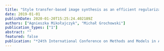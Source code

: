 ```yaml
---
title: "Style transfer-based image synthesis as an efficient regularization technique in deep learning"
date: 2019-01-01
publishDate: 2020-01-20T15:25:24.402189Z
authors: ["Agnieszka Mikołajczyk", "Michał Grochowski"]
publication_types: ["1"]
abstract: ""
featured: false
publication: "*24th International Conference on Methods and Models in Automation and Robotics, arXiv:1905.10974*"
---
```


